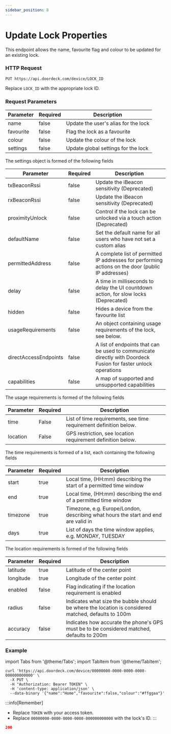 ```yaml
---
sidebar_position: 8
---
```


# Update Lock Properties

This endpoint allows the name, favourite flag and colour to be updated for an existing lock.

### HTTP Request

`PUT https://api.doordeck.com/device/LOCK_ID`

Replace `LOCK_ID` with the appropriate lock ID.

### Request Parameters

| Parameter | Required | Description                          |
|-----------|----------|--------------------------------------|
| name      | false    | Update the user's alias for the lock |
| favourite | false    | Flag the lock as a favourite         |
| colour    | false    | Update the colour of the lock        |
| settings  | false    | Update global settings for the lock  |

The settings object is formed of the following fields

| Parameter             | Required | Description                                                                                                    |
|-----------------------|----------|----------------------------------------------------------------------------------------------------------------|
| txBeaconRssi          | false    | Update the iBeacon sensitivity (Deprecated)                                                                    |
| rxBeaconRssi          | false    | Update the iBeacon sensitivity (Deprecated)                                                                    |
| proximityUnlock       | false    | Control if the lock can be unlocked via a touch action (Deprecated)                                            |
| defaultName           | false    | Set the default name for all users who have not set a custom alias                                             |
| permittedAddress      | false    | A complete list of permitted IP addresses for performing actions on the door (public IP addresses)             |
| delay                 | false    | A time in milliseconds to delay the UI countdown action, for slow locks (Deprecated)                           |
| hidden                | false    | Hides a device from the favourite list                                                                         |
| usageRequirements     | false    | An object containing usage requirements of the lock, see below.                                                |
| directAccessEndpoints | false    | A list of endpoints that can be used to communicate directly with Doordeck Fusion for faster unlock operations |
| capabilities          | false    | A map of supported and unsupported capabilities                                                                |

The usage requirements is formed of the following fields

| Parameter | Required | Description                                                       |
|-----------|----------|-------------------------------------------------------------------|
| time      | False    | List of time requirements, see time requirement definition below. |
| location  | False    | GPS restriction, see location requirement definition below.       |

The time requirements is formed of a list, each containing the following fields

| Parameter | Required | Description                                                                        |
|-----------|----------|------------------------------------------------------------------------------------|
| start     | true     | Local time, (HH:mm) describing the start of a permitted time window                |
| end       | true     | Local time, (HH:mm) describing the end of a permitted time window                  |
| timezone  | true     | Timezone, e.g. Europe/London, describing what hours the start and end are valid in |
| days      | true     | List of days the time window applies, e.g. MONDAY, TUESDAY                         |

The location requirements is formed of the following fields

| Parameter | Required | Description                                                                                         |
|-----------|----------|-----------------------------------------------------------------------------------------------------|
| latitude  | true     | Latitude of the center point                                                                        |
| longitude | true     | Longitude of the center point                                                                       |
| enabled   | false    | Flag indicating if the location requirement is enabled                                              |
| radius    | false    | Indicates what size the bubble should be where the location is considered matched, defaults to 100m |
| accuracy  | false    | Indicates how accurate the phone's GPS must be to be considered matched, defaults to 200m           |

### Example

import Tabs from '@theme/Tabs';
import TabItem from '@theme/TabItem';

<Tabs>
<TabItem value="request" label="Request">

```shell showLineNumbers title="CURL"
curl 'https://api.doordeck.com/device/00000000-0000-0000-0000-000000000000' \
  -X PUT \
  -H "Authorization: Bearer TOKEN" \
  -H 'content-type: application/json' \
  --data-binary '{"name":"Home","favourite":false,"colour":"#ffggaa"}'
```

:::info[Remember]
* Replace `TOKEN` with your access token.
* Replace `00000000-0000-0000-0000-000000000000` with the lock's ID.
:::

</TabItem>
<TabItem value="response" label="Response">

```json showLineNumbers title="HTTP CODE"
200
```

</TabItem>
</Tabs>
